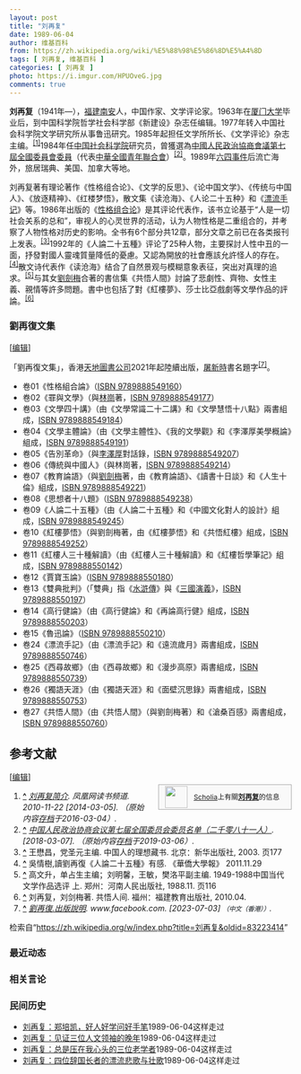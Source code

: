 ```yaml
---
layout: post
title: "刘再复"
date: 1989-06-04
author: 维基百科
from: https://zh.wikipedia.org/wiki/%E5%88%98%E5%86%8D%E5%A4%8D
tags: [ 刘再复, 维基百科 ]
categories: [ 刘再复 ]
photo: https://i.imgur.com/HPUOveG.jpg
comments: true
---
```

<div class="mw-content-ltr mw-parser-output" lang="zh" dir="ltr"><style data-mw-deduplicate="TemplateStyles:r83216930">.mw-parser-output .infobox-subbox{padding:0;border:none;margin:-3px;width:auto;min-width:100%;font-size:100%;clear:none;float:none;background-color:transparent}.mw-parser-output .infobox-3cols-child{margin:auto}.mw-parser-output .infobox .navbar{font-size:100%}body.skin-minerva .mw-parser-output .infobox-header,body.skin-minerva .mw-parser-output .infobox-subheader,body.skin-minerva .mw-parser-output .infobox-above,body.skin-minerva .mw-parser-output .infobox-title,body.skin-minerva .mw-parser-output .infobox-image,body.skin-minerva .mw-parser-output .infobox-full-data,body.skin-minerva .mw-parser-output .infobox-below{text-align:center}html.skin-theme-clientpref-night .mw-parser-output .infobox-full-data:not(.notheme)>div:not(.notheme)[style]{background:#1f1f23!important;color:#f8f9fa}@media(prefers-color-scheme:dark){html.skin-theme-clientpref-os .mw-parser-output .infobox-full-data:not(.notheme) div:not(.notheme){background:#1f1f23!important;color:#f8f9fa}}html.skin-theme-clientpref-night .mw-parser-output .infobox td div:not(.notheme)[style]{background:transparent!important;color:var(--color-base,#202122)}@media(prefers-color-scheme:dark){html.skin-theme-clientpref-os .mw-parser-output .infobox td div:not(.notheme)[style]{background:transparent!important;color:var(--color-base,#202122)}}html.skin-theme-clientpref-night .mw-parser-output .infobox td div.NavHead:not(.notheme)[style]{background:transparent!important}@media(prefers-color-scheme:dark){html.skin-theme-clientpref-os .mw-parser-output .infobox td div.NavHead:not(.notheme)[style]{background:transparent!important}}@media(min-width:640px){body.skin--responsive .mw-parser-output .infobox-table{display:table!important}body.skin--responsive .mw-parser-output .infobox-table>caption{display:table-caption!important}body.skin--responsive .mw-parser-output .infobox-table>tbody{display:table-row-group}body.skin--responsive .mw-parser-output .infobox-table tr{display:table-row!important}body.skin--responsive .mw-parser-output .infobox-table th,body.skin--responsive .mw-parser-output .infobox-table td{padding-left:inherit;padding-right:inherit}}</style>
<p><b>刘再复</b>（1941年<span class="useeditintro" title="Template:BLP editintro">—</span>），<a href="/wiki/%E7%A6%8F%E5%BB%BA" class="mw-redirect" title="福建">福建</a><a href="/wiki/%E5%8D%97%E5%AE%89" class="mw-redirect" title="南安">南安</a>人，中国作家、文学评论家。1963年在<a href="/wiki/%E5%8E%A6%E9%97%A8%E5%A4%A7%E5%AD%A6" title="厦门大学">厦门大学</a>毕业后，到中国科学院哲学社会科学部《新建设》杂志任编辑。1977年转入中国社会科学院文学研究所从事鲁迅研究。1985年起担任文学所所长、《文学评论》杂志主编。<sup id="cite_ref-1" class="reference"><a href="#cite_note-1">[1]</a></sup>1984年任<a href="/wiki/%E4%B8%AD%E5%9B%BD%E7%A4%BE%E4%BC%9A%E7%A7%91%E5%AD%A6%E9%99%A2" title="中国社会科学院">中国社会科学院</a>研究员，曾獲選為<a href="/wiki/%E4%B8%AD%E5%9B%BD%E4%BA%BA%E6%B0%91%E6%94%BF%E6%B2%BB%E5%8D%8F%E5%95%86%E4%BC%9A%E8%AE%AE%E7%AC%AC%E4%B8%83%E5%B1%8A%E5%85%A8%E5%9B%BD%E5%A7%94%E5%91%98%E4%BC%9A%E5%A7%94%E5%91%98%E5%90%8D%E5%8D%95" title="中国人民政治协商会议第七届全国委员会委员名单">中國人民政治協商會議第七屆全國委員會委員</a>（代表<a href="/wiki/%E4%B8%AD%E8%8F%AF%E5%85%A8%E5%9C%8B%E9%9D%92%E5%B9%B4%E8%81%AF%E5%90%88%E6%9C%83" class="mw-redirect" title="中華全國青年聯合會">中華全國青年聯合會</a>）<sup id="cite_ref-2" class="reference"><a href="#cite_note-2">[2]</a></sup>。1989年<a href="/wiki/%E5%85%AD%E5%9B%9B%E4%BA%8B%E4%BB%B6" title="六四事件">六四事件</a>后流亡海外，旅居瑞典、美国、加拿大等地。
</p>
<div class="mw-heading mw-heading2"></div>
<p>刘再复著有理论著作《性格组合论》、《文学的反思》、《论中国文学》、《传统与中国人》、《放逐精神》、《红楼梦悟》，散文集《读沧海》、《人论二十五种》和《<a href="/w/index.php?title=%E6%BC%82%E6%B5%81%E6%89%8B%E8%AE%B0&amp;action=edit&amp;redlink=1" class="new" title="漂流手记（页面不存在）">漂流手记</a>》等。1986年出版的《<a href="/w/index.php?title=%E6%80%A7%E6%A0%BC%E7%BB%84%E5%90%88%E8%AE%BA&amp;action=edit&amp;redlink=1" class="new" title="性格组合论（页面不存在）">性格组合论</a>》是其评论代表作，该书立论基于“人是一切社会关系的总和”，审视人的心灵世界的活动，认为人物性格是二重组合的，并考察了人物性格对历史的影响。全书有6个部分共12章，部分文章之前已在各类报刊上发表。<sup id="cite_ref-3" class="reference"><a href="#cite_note-3">[3]</a></sup>1992年的《人論二十五種》评论了25种人物，主要探討人性中丑的一面，抒發對國人靈魂質量降低的憂慮。又認為開放的社會應該允許怪人的存在。<sup id="cite_ref-4" class="reference"><a href="#cite_note-4">[4]</a></sup>散文诗代表作《读沧海》结合了自然景观与模糊意象表征，突出对真理的追求。<sup id="cite_ref-5" class="reference"><a href="#cite_note-5">[5]</a></sup>与其女<a href="/w/index.php?title=%E5%8A%89%E5%8A%8D%E6%A2%85&amp;action=edit&amp;redlink=1" class="new" title="劉劍梅（页面不存在）">劉劍梅</a>合著的書信集《共悟人間》討論了悲劇性、齊物、女性主義、親情等許多問題。書中也包括了對《紅樓夢》、莎士比亞戲劇等文學作品的評論。<sup id="cite_ref-6" class="reference"><a href="#cite_note-6">[6]</a></sup>
</p>
<div class="mw-heading mw-heading3"><h3 id="劉再復文集"><span id=".E5.8A.89.E5.86.8D.E5.BE.A9.E6.96.87.E9.9B.86"></span>劉再復文集</h3><span class="mw-editsection"><span class="mw-editsection-bracket">[</span><a href="/w/index.php?title=%E5%88%98%E5%86%8D%E5%A4%8D&amp;action=edit&amp;section=2" title="编辑章节：劉再復文集"><span>编辑</span></a><span class="mw-editsection-bracket">]</span></span></div>
<p>「劉再復文集」，香港<a href="/wiki/%E5%A4%A9%E5%9C%B0%E5%9C%96%E6%9B%B8" title="天地圖書">天地圖書公司</a>2021年起陸續出版，<a href="/w/index.php?title=%E5%B1%A0%E6%96%B0%E6%99%82&amp;action=edit&amp;redlink=1" class="new" title="屠新時（页面不存在）">屠新時</a>書名題字<sup id="cite_ref-7" class="reference"><a href="#cite_note-7">[7]</a></sup>。
</p>
<ul><li>卷01《性格組合論》（<a href="/wiki/Special:%E7%BD%91%E7%BB%9C%E4%B9%A6%E6%BA%90/9789888549160" class="internal mw-magiclink-isbn">ISBN 9789888549160</a>）</li>
<li>卷02《罪與文學》（與<a href="/wiki/%E6%9E%97%E5%B4%97" class="mw-redirect mw-disambig" title="林崗">林崗</a>著，<a href="/wiki/Special:%E7%BD%91%E7%BB%9C%E4%B9%A6%E6%BA%90/9789888549177" class="internal mw-magiclink-isbn">ISBN 9789888549177</a>）</li>
<li>卷03《文學四十講》（由《文學常識二十二講》和《文學慧悟十八點》兩書組成，<a href="/wiki/Special:%E7%BD%91%E7%BB%9C%E4%B9%A6%E6%BA%90/9789888549184" class="internal mw-magiclink-isbn">ISBN 9789888549184</a>）</li>
<li>卷04《文學主體論》（由《文學主體性》、《我的文學觀》和《李澤厚美學概論》組成，<a href="/wiki/Special:%E7%BD%91%E7%BB%9C%E4%B9%A6%E6%BA%90/9789888549191" class="internal mw-magiclink-isbn">ISBN 9789888549191</a>）</li>
<li>卷05《告別革命》（與<a href="/wiki/%E6%9D%8E%E6%B3%BD%E5%8E%9A" title="李泽厚">李澤厚</a>對話錄，<a href="/wiki/Special:%E7%BD%91%E7%BB%9C%E4%B9%A6%E6%BA%90/9789888549207" class="internal mw-magiclink-isbn">ISBN 9789888549207</a>）</li>
<li>卷06《傳統與中國人》（與林崗著，<a href="/wiki/Special:%E7%BD%91%E7%BB%9C%E4%B9%A6%E6%BA%90/9789888549214" class="internal mw-magiclink-isbn">ISBN 9789888549214</a>）</li>
<li>卷07《教育論語》（與<a href="/w/index.php?title=%E5%8A%89%E5%8A%8D%E6%A2%85&amp;action=edit&amp;redlink=1" class="new" title="劉劍梅（页面不存在）">劉劍梅</a>著，由《教育論語》、《讀書十日談》和《人生十倫》組成，<a href="/wiki/Special:%E7%BD%91%E7%BB%9C%E4%B9%A6%E6%BA%90/9789888549221" class="internal mw-magiclink-isbn">ISBN 9789888549221</a>）</li>
<li>卷08《思想者十八題》（<a href="/wiki/Special:%E7%BD%91%E7%BB%9C%E4%B9%A6%E6%BA%90/9789888549238" class="internal mw-magiclink-isbn">ISBN 9789888549238</a>）</li>
<li>卷09《人論二十五種》（由《人論二十五種》和《中國文化對人的設計》組成，<a href="/wiki/Special:%E7%BD%91%E7%BB%9C%E4%B9%A6%E6%BA%90/9789888549245" class="internal mw-magiclink-isbn">ISBN 9789888549245</a>）</li>
<li>卷10《紅樓夢悟》（與劉劍梅著，由《紅樓夢悟》和《共悟紅樓》組成，<a href="/wiki/Special:%E7%BD%91%E7%BB%9C%E4%B9%A6%E6%BA%90/9789888549252" class="internal mw-magiclink-isbn">ISBN 9789888549252</a>）</li>
<li>卷11《紅樓人三十種解讀》（由《紅樓人三十種解讀》和《紅樓哲學筆記》組成，<a href="/wiki/Special:%E7%BD%91%E7%BB%9C%E4%B9%A6%E6%BA%90/9789888550142" class="internal mw-magiclink-isbn">ISBN 9789888550142</a>）</li>
<li>卷12《賈寶玉論》（<a href="/wiki/Special:%E7%BD%91%E7%BB%9C%E4%B9%A6%E6%BA%90/9789888550180" class="internal mw-magiclink-isbn">ISBN 9789888550180</a>）</li>
<li>卷13《雙典批判》（「雙典」指《<a href="/wiki/%E6%B0%B4%E6%BB%B8%E5%82%B3" class="mw-redirect" title="水滸傳">水滸傳</a>》與《<a href="/wiki/%E4%B8%89%E5%9C%8B%E6%BC%94%E7%BE%A9" class="mw-redirect" title="三國演義">三國演義</a>》，<a href="/wiki/Special:%E7%BD%91%E7%BB%9C%E4%B9%A6%E6%BA%90/9789888550197" class="internal mw-magiclink-isbn">ISBN 9789888550197</a>）</li>
<li>卷14《高行健論》（由《高行健論》和《再論高行健》組成，<a href="/wiki/Special:%E7%BD%91%E7%BB%9C%E4%B9%A6%E6%BA%90/9789888550203" class="internal mw-magiclink-isbn">ISBN 9789888550203</a>）</li>
<li>卷15《魯迅論》（<a href="/wiki/Special:%E7%BD%91%E7%BB%9C%E4%B9%A6%E6%BA%90/9789888550210" class="internal mw-magiclink-isbn">ISBN 9789888550210</a>）</li>
<li>卷24《漂流手記》（由《漂流手記》和《遠流歲月》兩書組成，<a href="/wiki/Special:%E7%BD%91%E7%BB%9C%E4%B9%A6%E6%BA%90/9789888550746" class="internal mw-magiclink-isbn">ISBN 9789888550746</a>）</li>
<li>卷25《西尋故鄉》（由《西尋故鄉》和《漫步高原》兩書組成，<a href="/wiki/Special:%E7%BD%91%E7%BB%9C%E4%B9%A6%E6%BA%90/9789888550739" class="internal mw-magiclink-isbn">ISBN 9789888550739</a>）</li>
<li>卷26《獨語天涯》（由《獨語天涯》和《面壁沉思錄》兩書組成，<a href="/wiki/Special:%E7%BD%91%E7%BB%9C%E4%B9%A6%E6%BA%90/9789888550753" class="internal mw-magiclink-isbn">ISBN 9789888550753</a>）</li>
<li>卷27《共悟人間》（由《共悟人間》（與劉劍梅著）和《滄桑百感》兩書組成，<a href="/wiki/Special:%E7%BD%91%E7%BB%9C%E4%B9%A6%E6%BA%90/9789888550760" class="internal mw-magiclink-isbn">ISBN 9789888550760</a>）</li></ul>
<div class="mw-heading mw-heading2"><h2 id="参考文献"><span id=".E5.8F.82.E8.80.83.E6.96.87.E7.8C.AE"></span>参考文献</h2><span class="mw-editsection"><span class="mw-editsection-bracket">[</span><a href="/w/index.php?title=%E5%88%98%E5%86%8D%E5%A4%8D&amp;action=edit&amp;section=3" title="编辑章节：参考文献"><span>编辑</span></a><span class="mw-editsection-bracket">]</span></span></div>
<style data-mw-deduplicate="TemplateStyles:r82655521">.mw-parser-output .side-box{margin:4px 0;box-sizing:border-box;border:1px solid #aaa;font-size:88%;line-height:1.25em;background-color:#f9f9f9;display:flow-root}.mw-parser-output .side-box-abovebelow,.mw-parser-output .side-box-text{padding:0.25em 0.9em}.mw-parser-output .side-box-image{padding:2px 0 2px 0.9em;text-align:center}.mw-parser-output .side-box-imageright{padding:2px 0.9em 2px 0;text-align:center}@media(min-width:500px){.mw-parser-output .side-box-flex{display:flex;align-items:center}.mw-parser-output .side-box-text{flex:1}}@media(min-width:720px){.mw-parser-output .side-box{width:238px}.mw-parser-output .side-box-right{clear:right;float:right;margin-left:1em}.mw-parser-output .side-box-left{margin-right:1em}}</style><div class="side-box metadata side-box-right"><style data-mw-deduplicate="TemplateStyles:r82655520">.mw-parser-output .plainlist ol,.mw-parser-output .plainlist ul{line-height:inherit;list-style:none;margin:0;padding:0}.mw-parser-output .plainlist ol li,.mw-parser-output .plainlist ul li{margin-bottom:0}</style>
<div class="side-box-flex">
<div class="side-box-image"><span class="noviewer" typeof="mw:File"><span><img alt="" src="//upload.wikimedia.org/wikipedia/commons/thumb/3/32/Scholia_logo.svg/40px-Scholia_logo.svg.png" decoding="async" width="40" height="39" class="mw-file-element" srcset="//upload.wikimedia.org/wikipedia/commons/thumb/3/32/Scholia_logo.svg/60px-Scholia_logo.svg.png 1.5x, //upload.wikimedia.org/wikipedia/commons/thumb/3/32/Scholia_logo.svg/80px-Scholia_logo.svg.png 2x" data-file-width="107" data-file-height="104"></span></span></div>
<div class="side-box-text plainlist"><a href="https://www.wikidata.org/wiki/Wikidata:Scholia/zh" class="extiw" title="d:Wikidata:Scholia/zh">Scholia</a>上有關<b><a href="https://iw.toolforge.org/scholia/author/Q9110416" class="extiw" title="toolforge:scholia/author/Q9110416">刘再复</a></b>的信息</div></div>
</div>
<div class="reflist" style="list-style-type: decimal;">
<ol class="references">
<li id="cite_note-1"><span class="mw-cite-backlink"><b><a href="#cite_ref-1">^</a></b></span> <span class="reference-text"><cite class="citation web"><a rel="nofollow" class="external text" href="http://book.ifeng.com/shupingzhoukan/special/duyao27/ziliao/detail_2010_11/22/3191289_0.shtml?_from_ralated">刘再复简介</a>. 凤凰网读书频道. 2010-11-22 <span class="reference-accessdate"> [<span class="nowrap">2014-03-05</span>]</span>. （原始内容<a rel="nofollow" class="external text" href="https://web.archive.org/web/20160304132611/http://book.ifeng.com/shupingzhoukan/special/duyao27/ziliao/detail_2010_11/22/3191289_0.shtml?_from_ralated">存档</a>于2016-03-04）.</cite><span title="ctx_ver=Z39.88-2004&amp;rfr_id=info%3Asid%2Fzh.wikipedia.org%3A%E5%88%98%E5%86%8D%E5%A4%8D&amp;rft.btitle=%E5%88%98%E5%86%8D%E5%A4%8D%E7%AE%80%E4%BB%8B&amp;rft.date=2010-11-22&amp;rft.genre=unknown&amp;rft.pub=%E5%87%A4%E5%87%B0%E7%BD%91%E8%AF%BB%E4%B9%A6%E9%A2%91%E9%81%93&amp;rft_id=http%3A%2F%2Fbook.ifeng.com%2Fshupingzhoukan%2Fspecial%2Fduyao27%2Fziliao%2Fdetail_2010_11%2F22%2F3191289_0.shtml%3F_from_ralated&amp;rft_val_fmt=info%3Aofi%2Ffmt%3Akev%3Amtx%3Abook" class="Z3988"><span style="display:none;">&nbsp;</span></span></span>
</li>
<li id="cite_note-2"><span class="mw-cite-backlink"><b><a href="#cite_ref-2">^</a></b></span> <span class="reference-text"><cite class="citation web"><a rel="nofollow" class="external text" href="http://www.cppcc.gov.cn/2011/10/10/ARTI1318215943328394.shtml">中国人民政治协商会议第七届全国委员会委员名单（二千零八十一人）</a>.  <span class="reference-accessdate"> [<span class="nowrap">2018-03-07</span>]</span>. （原始内容<a rel="nofollow" class="external text" href="https://web.archive.org/web/20190306044102/http://www.cppcc.gov.cn/2011/10/10/ARTI1318215943328394.shtml">存档</a>于2019-03-06）.</cite><span title="ctx_ver=Z39.88-2004&amp;rfr_id=info%3Asid%2Fzh.wikipedia.org%3A%E5%88%98%E5%86%8D%E5%A4%8D&amp;rft.btitle=%E4%B8%AD%E5%9B%BD%E4%BA%BA%E6%B0%91%E6%94%BF%E6%B2%BB%E5%8D%8F%E5%95%86%E4%BC%9A%E8%AE%AE%E7%AC%AC%E4%B8%83%E5%B1%8A%E5%85%A8%E5%9B%BD%E5%A7%94%E5%91%98%E4%BC%9A%E5%A7%94%E5%91%98%E5%90%8D%E5%8D%95%EF%BC%88%E4%BA%8C%E5%8D%83%E9%9B%B6%E5%85%AB%E5%8D%81%E4%B8%80%E4%BA%BA%EF%BC%89&amp;rft.genre=unknown&amp;rft_id=http%3A%2F%2Fwww.cppcc.gov.cn%2F2011%2F10%2F10%2FARTI1318215943328394.shtml&amp;rft_val_fmt=info%3Aofi%2Ffmt%3Akev%3Amtx%3Abook" class="Z3988"><span style="display:none;">&nbsp;</span></span></span>
</li>
<li id="cite_note-3"><span class="mw-cite-backlink"><b><a href="#cite_ref-3">^</a></b></span> <span class="reference-text">王懋昌，党圣元主编. 中国人的理想藏书. 北京：新华出版社, 2003. 页177</span>
</li>
<li id="cite_note-4"><span class="mw-cite-backlink"><b><a href="#cite_ref-4">^</a></b></span> <span class="reference-text">吳情樹,讀劉再復《人論二十五種》有感. 《華僑大學報》 2011.11.29</span>
</li>
<li id="cite_note-5"><span class="mw-cite-backlink"><b><a href="#cite_ref-5">^</a></b></span> <span class="reference-text">高文升，单占生主编；刘明馨，王敏，樊洛平副主编. 1949-1988中国当代文学作品选评 上. 郑州：河南人民出版社, 1988.11. 页116</span>
</li>
<li id="cite_note-6"><span class="mw-cite-backlink"><b><a href="#cite_ref-6">^</a></b></span> <span class="reference-text">刘再复，刘剑梅著. 共悟人间. 福州：福建教育出版社, 2010.04. </span>
</li>
<li id="cite_note-7"><span class="mw-cite-backlink"><b><a href="#cite_ref-7">^</a></b></span> <span class="reference-text"><cite class="citation web"><a rel="nofollow" class="external text" href="https://www.facebook.com/cosmosbooks.hk/posts/pfbid0YTCubYCJwN8ydTzoRD3Skbxaps9jb5zM2tPfvHzYgw45ihtJwBCcKTMY4Uv7g7DFl">劉再復.出版說明</a>. www.facebook.com.  <span class="reference-accessdate"> [<span class="nowrap">2023-07-03</span>]</span> <span style="font-family: sans-serif; cursor: default; color:var(--color-subtle, #54595d); font-size: 0.8em; bottom: 0.1em; font-weight: bold;" title="连接到中文（香港）网页">（中文（香港））</span>.</cite><span title="ctx_ver=Z39.88-2004&amp;rfr_id=info%3Asid%2Fzh.wikipedia.org%3A%E5%88%98%E5%86%8D%E5%A4%8D&amp;rft.atitle=%E5%8A%89%E5%86%8D%E5%BE%A9.%E5%87%BA%E7%89%88%E8%AA%AA%E6%98%8E&amp;rft.genre=unknown&amp;rft.jtitle=www.facebook.com&amp;rft_id=https%3A%2F%2Fwww.facebook.com%2Fcosmosbooks.hk%2Fposts%2Fpfbid0YTCubYCJwN8ydTzoRD3Skbxaps9jb5zM2tPfvHzYgw45ihtJwBCcKTMY4Uv7g7DFl&amp;rft_val_fmt=info%3Aofi%2Ffmt%3Akev%3Amtx%3Ajournal" class="Z3988"><span style="display:none;">&nbsp;</span></span></span>
</li>
</ol></div>



<!-- 
NewPP limit report
Parsed by mw‐web.codfw.main‐6ccdf84d6b‐tz2sr
Cached time: 20240730162350
Cache expiry: 2592000
Reduced expiry: false
Complications: []
CPU time usage: 0.343 seconds
Real time usage: 0.471 seconds
Preprocessor visited node count: 2429/1000000
Post‐expand include size: 62595/2097152 bytes
Template argument size: 1137/2097152 bytes
Highest expansion depth: 20/100
Expensive parser function count: 14/500
Unstrip recursion depth: 0/20
Unstrip post‐expand size: 16007/5000000 bytes
Lua time usage: 0.127/10.000 seconds
Lua memory usage: 4161930/52428800 bytes
Number of Wikibase entities loaded: 1/400
-->
<!--
Transclusion expansion time report (%,ms,calls,template)
100.00%  335.271      1 -total
 40.16%  134.635      1 Template:Infobox_writer
 26.95%   90.351      1 Template:Infobox
 15.89%   53.258      1 Template:Reflist
 14.35%   48.115      2 Template:Navbox
 14.24%   47.739      3 Template:Cite_web
 14.08%   47.219      1 Template:中华全国青年联合会第六届委员会
 12.10%   40.584      1 Template:Authority_control
 10.85%   36.383      1 Template:Scholia
 10.30%   34.548      1 Template:Side_box
-->

<!-- Saved in parser cache with key zhwiki:pcache:idhash:3143870-0!canonical!zh and timestamp 20240730162350 and revision id 83223414. Rendering was triggered because: page-view
 -->
</div><!--esi <esi:include src="/esitest-fa8a495983347898/content" /> --><noscript><img src="https://login.wikimedia.org/wiki/Special:CentralAutoLogin/start?type=1x1" alt="" width="1" height="1" style="border: none; position: absolute;"></noscript>
<div class="printfooter" data-nosnippet="">检索自“<a dir="ltr" href="https://zh.wikipedia.org/w/index.php?title=刘再复&amp;oldid=83223414">https://zh.wikipedia.org/w/index.php?title=刘再复&amp;oldid=83223414</a>”</div><div id="recent-news"><h3>最近动态</h3><ul></ul></div><div id="open-opinion"><h3>相关言论</h3><ul></ul></div><div id="mjls-record"><h3>民间历史</h3><ul><li><a href="https://nodebe4.github.io/mjlsh/1989-06-04/%E5%88%98%E5%86%8D%E5%A4%8D-%E9%83%91%E5%9F%B9%E5%87%AF-%E5%A5%BD%E4%BA%BA%E5%A5%BD%E5%AD%A6%E9%97%AE%E5%A5%BD%E6%89%8B%E7%AC%94/" title="刘再复">刘再复：郑培凯，好人好学问好手笔</a><time>1989-06-04</time><a class="tag">这样走过</a></li>
<li><a href="https://nodebe4.github.io/mjlsh/1989-06-04/%E5%88%98%E5%86%8D%E5%A4%8D-%E8%A7%81%E8%AF%81%E4%B8%89%E4%BD%8D%E4%BA%BA%E6%96%87%E9%A2%86%E8%A2%96%E7%9A%84%E6%99%9A%E5%B9%B4/" title="刘再复">刘再复：见证三位人文领袖的晚年</a><time>1989-06-04</time><a class="tag">这样走过</a></li>
<li><a href="https://nodebe4.github.io/mjlsh/1989-06-04/%E5%88%98%E5%86%8D%E5%A4%8D-%E6%80%BB%E6%98%AF%E5%8E%8B%E5%9C%A8%E6%88%91%E5%BF%83%E5%A4%B4%E7%9A%84%E4%B8%89%E4%BD%8D%E8%80%81%E5%AD%A6%E8%80%85/" title="刘再复">刘再复：总是压在我心头的三位老学者</a><time>1989-06-04</time><a class="tag">这样走过</a></li>
<li><a href="https://nodebe4.github.io/mjlsh/1989-06-04/%E5%88%98%E5%86%8D%E5%A4%8D-%E5%9B%9B%E4%BD%8D%E8%BE%9E%E5%9B%BD%E9%95%BF%E8%80%85%E7%9A%84%E6%BC%82%E6%B5%81%E6%82%B2%E6%AD%8C%E4%B8%8E%E5%A3%AE%E6%AD%8C/" title="刘再复">刘再复：四位辞国长者的漂流悲歌与壮歌</a><time>1989-06-04</time><a class="tag">这样走过</a></li>
</ul></div>